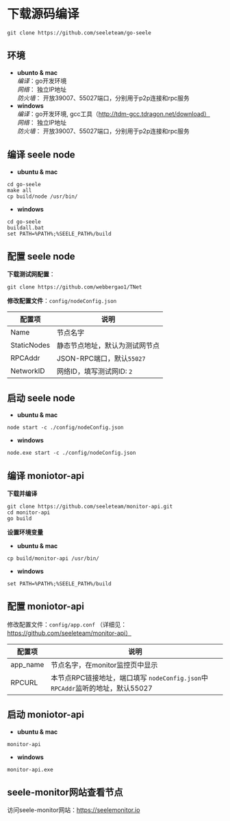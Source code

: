 # 下载源码编译
```
git clone https://github.com/seeleteam/go-seele
```

## 环境
- **ubunto & mac**  
*编译*：go开发环境  
*网络*： 独立IP地址  
*防火墙*：  开放39007、55027端口，分别用于p2p连接和rpc服务
- **windows**  
*编译*：go开发环境,    gcc工具（http://tdm-gcc.tdragon.net/download）  
*网络*： 独立IP地址  
*防火墙*： 开放39007、55027端口，分别用于p2p连接和rpc服务

## 编译 seele node
- **ubuntu & mac**
```
cd go-seele
make all
cp build/node /usr/bin/
```
- **windows**
```
cd go-seele
buildall.bat
set PATH=%PATH%;%SEELE_PATH%/build
```

## 配置 seele node
**下载测试网配置**：
```
git clone https://github.com/webbergao1/TNet
```
**修改配置文件**：`config/nodeConfig.json`

| 配置项 | 说明 |
| ----------- | --------- |
| Name  | 节点名字  |
|  StaticNodes  | 静态节点地址，默认为测试网节点  |
|  RPCAddr  | JSON-RPC端口，默认`55027` |
|  NetworkID  | 网络ID，填写测试网ID: `2`  |


## 启动 seele node
- **ubuntu & mac**  
```
node start -c ./config/nodeConfig.json
```
- **windows**  
```
node.exe start -c ./config/nodeConfig.json
```

## 编译 moniotor-api
**下载并编译**
```
git clone https://github.com/seeleteam/monitor-api.git
cd monitor-api
go build
```

**设置环境变量**  

- **ubuntu & mac** 
            
```
cp build/monitor-api /usr/bin/
```

- **windows**  

```
set PATH=%PATH%;%SEELE_PATH%/build
```


## 配置 moniotor-api

修改配置文件：`config/app.conf` （详细见： https://github.com/seeleteam/monitor-api）


| 配置项 | 说明 |
| ----------- | --------- |
| app_name  | 节点名字，在monitor监控页中显示 |
| RPCURL  | 本节点RPC链接地址，端口填写 `nodeConfig.json`中`RPCAddr`监听的地址，默认55027


## 启动 moniotor-api

- **ubuntu & mac**

```
monitor-api
```

- **windows**

```
monitor-api.exe
```

## seele-monitor网站查看节点
访问seele-monitor网站：https://seelemonitor.io